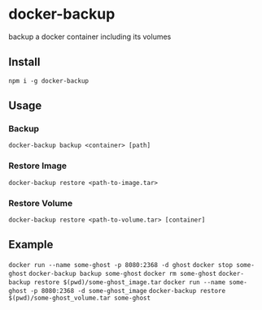 # docker-backup

backup a docker container including its volumes

## Install
`npm i -g docker-backup`

## Usage

### Backup
`docker-backup backup <container> [path]`

### Restore Image
`docker-backup restore <path-to-image.tar>`

### Restore Volume
`docker-backup restore <path-to-volume.tar> [container]`


## Example
`docker run --name some-ghost -p 8080:2368 -d ghost`
`docker stop some-ghost`
`docker-backup backup some-ghost`
`docker rm some-ghost`
`docker-backup restore $(pwd)/some-ghost_image.tar`
`docker run --name some-ghost -p 8080:2368 -d some-ghost_image`
`docker-backup restore $(pwd)/some-ghost_volume.tar some-ghost`
